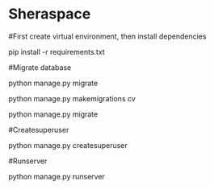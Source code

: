# Sheraspace

#First create virtual environment, then install dependencies

pip install -r requirements.txt 

#Migrate database

python manage.py migrate

python manage.py makemigrations cv

python manage.py migrate



#Createsuperuser

python manage.py createsuperuser


#Runserver

python manage.py runserver




